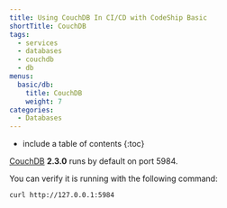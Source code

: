 ```yaml
---
title: Using CouchDB In CI/CD with CodeShip Basic
shortTitle: CouchDB
tags:
  - services
  - databases
  - couchdb
  - db
menus:
  basic/db:
    title: CouchDB
    weight: 7
categories:
  - Databases    
---
```


* include a table of contents
{:toc}

[CouchDB](https://couchdb.apache.org) **2.3.0** runs by default on port 5984.

You can verify it is running with the following command:

```shell
curl http://127.0.0.1:5984
```
